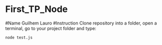 # First_TP_Node
#Name
Guilhem Lauro
#Instruction
Clone repository into a folder, open a terminal, go to your project folder and type:
```bash
node test.js
```
